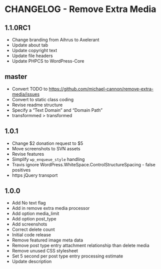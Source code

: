 # CHANGELOG - Remove Extra Media

## 1.1.0RC1
* Change branding from Aihrus to Axelerant
* Update about tab
* Update copyright text
* Update file headers
* Update PHPCS to WordPress-Core

## master
* Convert TODO to https://github.com/michael-cannon/remove-extra-media/issues
* Convert to static class coding
* Revise readme structure
* Specify a “Text Domain” and “Domain Path”
* transformmed > transformed

## 1.0.1
* Change $2 donation request to $5
* Move screenshots to SVN assets
* Revise features
* Simplify `wp_enqueue_style` handling
* Travis ignore WordPress.WhiteSpace.ControlStructureSpacing - false positives
* https jQuery transport

## 1.0.0
* Add No text flag
* Add in remove extra media processor
* Add option media_limit
* Add option post_type
* Add screenshots
* Correct delete count
* Initial code release 
* Remove featured image meta data
* Remove post type entry attachment relationship than delete media
* Remove unused CSS stylesheet
* Set 5 second per post type entry processing estimate
* Update description
